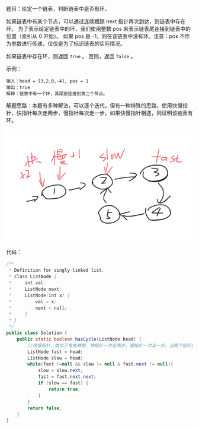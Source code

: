 题目：给定一个链表，判断链表中是否有环。

如果链表中有某个节点，可以通过连续跟踪 next 指针再次到达，则链表中存在环。 为了表示给定链表中的环，我们使用整数 pos 来表示链表尾连接到链表中的位置（索引从 0 开始）。 如果 pos 是 -1，则在该链表中没有环。注意：pos 不作为参数进行传递，仅仅是为了标识链表的实际情况。

如果链表中存在环，则返回 `true` 。 否则，返回 `false` 。

示例：

```shell
输入：head = [3,2,0,-4], pos = 1
输出：true
解释：链表中有一个环，其尾部连接到第二个节点。
```

解题思路：本题有多种解法，可以逐个迭代，但有一种特殊的思路，使用快慢指针，快指针每次走两步，慢指针每次走一步，如果快慢指针相遇，则证明该链表有环。

![快慢指针](./141/快慢指针.png)

代码：

```java
/**
 * Definition for singly-linked list.
 * class ListNode {
 *     int val;
 *     ListNode next;
 *     ListNode(int x) {
 *         val = x;
 *         next = null;
 *     }
 * }
 */
public class Solution {
    public static boolean hasCycle(ListNode head) {
        //快慢指针，类似于龟兔赛跑，快指针一次走两步，慢指针一次走一步，当两个指针重合的情况表示有环
        ListNode fast = head;
        ListNode slow = head;
        while(fast !=null && slow != null & fast.next != null){
            slow = slow.next;
            fast = fast.next.next;
            if (slow == fast) {
                return true;
            }
        }
        return false;
    }
}
```



